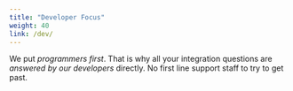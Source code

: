 ```yaml
---
title: "Developer Focus"
weight: 40
link: /dev/
---
```


We put _programmers first_. That is why all your integration questions are _answered by our developers_ directly. No first line support staff to try to get past.
